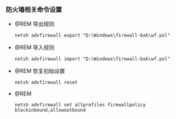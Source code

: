 ### 防火墙相关命令设置

- @REM 导出规则

  `netsh advfirewall export "D:\Windows\firewall-bak\wf.pol"`

- @REM 导入规则

  `netsh advfirewall import "D:\Windows\firewall-bak\wf.pol"`

- @REM 恢复初始设置

  `netsh advfirewall reset`

- @REM 

  `netsh advfirewall set allprofiles firewallpolicy blockinbound,allowoutbound`

